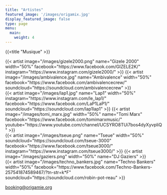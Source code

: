 ```yaml
---
title: "Artistes"
featured_image: '/images/origamix.jpg'
display_featured_image: false
type: page
menu:
  main:
    weight: 4
---
```

{{<title "Musique" >}}

<div class="artist-line">
	{{< artist image="/images/gizele2000.png" 
		name="Gizele 2000" 
		width="50%"
		facebook="https://www.facebook.com/GIZELE2K/" 
		instagram="https://www.instagram.com/gizele2000/"
	>}}
	{{< artist image="/images/ambivalence.jpg" 
		name="Ambivalence" 
		width="50%"
		facebook="https://www.facebook.com/ambivalencecrew/"
		soundcloud="https://soundcloud.com/ambivalencecrew"
	>}}
</div>
<div class="artist-line">
	{{< artist image="/images/lap1.jpg" 
		name="Lap1" 
		width="50%"	
		instagram="https://www.instagram.com/le_lap1/"
		facebook="https://www.facebook.com/LaP1LaP1/"
		soundcloud="https://soundcloud.com/lap1lap1"
	>}}
	{{< artist image="/images/tomi_marx.jpg" 
		width="50%"
		name="Tomi Marx"
		facebook="https://www.facebook.com/tomimarxmusic/"
		youtube="https://www.youtube.com/channel/UCSYRO8TUi7bos4dyXyvpliQ"
	>}}
</div>
<div class="artist-line">
	{{< artist image="/images/tseue.png" 
		name="Tseue" 
		width="50%"
		soundcloud="https://soundcloud.com/tseue-3000"
		facebook="https://www.facebook.com/tseue3000/"
		instagram="https://www.instagram.com/tseue3000/"
	>}}
	{{< artist image="/images/gaziers.png" 
		width="50%"
		name="DJ Gaziers"
	>}}
</div>
<div class="artist-line">
	{{< artist image="/images/techno_bankers.jpg" 
		name="Techno Bankers" 
		width="50%"
		facebook="https://www.facebook.com/Techno-Bankers-257541874589467/?tn-str=k*F"
		soundcloud="https://soundcloud.com/robin-pot-reau"
	>}}
</div>

booking@origamie.org